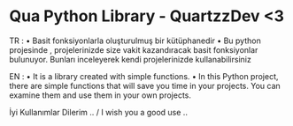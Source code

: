 # Qua Python Library - QuartzzDev <3

TR : 
• Basit fonksiyonlarla oluşturulmuş bir kütüphanedir
• Bu python projesinde , projelerinizde size vakit kazandıracak basit fonksiyonlar bulunuyor. Bunları inceleyerek kendi projelerinizde kullanabilirsiniz

EN : 
• It is a library created with simple functions.
• In this Python project, there are simple functions that will save you time in your projects. You can examine them and use them in your own projects.


İyi Kullanımlar Dilerim .. / I wish you a good use ..

